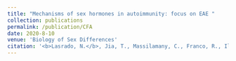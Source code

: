```yaml
---
title: "Mechanisms of sex hormones in autoimmunity: focus on EAE "
collection: publications
permalink: /publication/CFA
date: 2020-8-10
venue: 'Biology of Sex Differences'
citation: '<b>Lasrado, N.</b>, Jia, T., Massilamany, C., Franco, R., Illes, Z., Reddy, J., 2020. Mechanisms of sex hormones in autoimmunity: focus on EAE. Biology of Sex Differences. <a href="https://link.springer.com/article/10.1186/s13293-020-00325-4">https://link.springer.com/article/10.1186/s13293-020-00325-4</a>'
---
```



